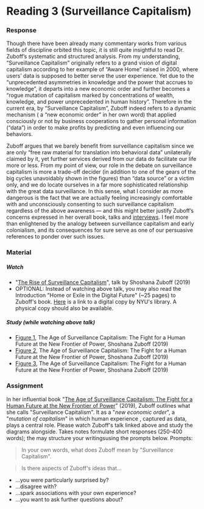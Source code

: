# Reading 3 (Surveillance Capitalism)

### Response
Though there have been already many commentary works from various fields of discipline orbited this topic, it is still quite insightful to read Dr. Zuboff’s systematic and structured analysis. From my understanding, “Surveillance Capitalism” originally refers to a grand vision of digital capitalism according to her example of “Aware Home” raised in 2000, where users’ data is supposed to better serve the user experience. Yet due to the “unprecedented asymmetries in knowledge and the power that accrues to knowledge”, it departs into a new economic order and further becomes a “rogue mutation of capitalism marked by concentrations of wealth, knowledge, and power unprecedented in human history”. Therefore in the current era, by “Surveillance Capitalism”, Zuboff indeed refers to a dynamic mechanism ( a “new economic order” in her own word) that applied consciously or not by business cooperations to gather personal information (“data”) in order to make profits by predicting and even influencing our behaviors.

Zuboff argues that we barely benefit from surveillance capitalism since we are only “free raw material for translation into behavioral data” unilaterally claimed by it, yet further services derived from our data do facilitate our life more or less. From my point of view, our role in the debate on surveillance capitalism is more a trade-off decider (in addition to one of the gears of the big cycles unavoidably shown in the figures) than “data source” or a victim only, and we do locate ourselves in a far more sophisticated relationship with the great data surveillance. In this sense, what I consider as more dangerous is the fact that we are actually feeling increasingly comfortable with and unconsciously consenting to such surveillance capitalism regardless of the above awareness — and this might better justify Zuboff’s concerns expressed in her overall book, talks and [interviews](https://www.theguardian.com/books/2019/oct/04/shoshana-zuboff-surveillance-capitalism-assault-human-automomy-digital-privacy). I feel more than enlightened by the analogy between surveillance capitalism and early colonialism, and its consequences for sure serve as one of our persuasive references to ponder over such issues.


### Material
##### Watch
- "[The Rise of Surveillance Capitalism](https://www.youtube.com/watch?v=2s4Y-uZG5zk)", talk by Shoshana Zuboff (2019)
- OPTIONAL: Instead of watching above talk, you may also read the Introduction "Home or Exile in the Digital Future" (~25 pages) to Zuboff's book. [Here](http://proxy.library.nyu.edu/login?url=http://search.ebscohost.com/login.aspx?direct=true&db=nlebk&AN=1490460&site=ehost-live&ebv=EK&ppid=Page-__-13) is a link to a digital copy by NYU's library. A physical copy should also be available.

##### Study (while watching above talk)
- [Figure 1](https://drive.google.com/file/d/14GuS-Jt-0do2ISc2kW16Br7-_3IkLJg5/view?usp=sharing), The Age of Surveillance Capitalism: The Fight for a Human Future at the New Frontier of Power, Shoshana Zuboff (2019)
- [Figure 2](https://drive.google.com/file/d/1JyxfJKB_6KrDBZ1Bdf0NFuOSUvHqeiIc/view?usp=sharing), The Age of Surveillance Capitalism: The Fight for a Human Future at the New Frontier of Power, Shoshana Zuboff (2019)
- [Figure 3](https://drive.google.com/file/d/1a-N_sZDBcS8EC1W2X1awNFyKjv_Z4kcE/view?usp=sharing), The Age of Surveillance Capitalism: The Fight for a Human Future at the New Frontier of Power, Shoshana Zuboff (2019)

### Assignment
In her influential book "[The Age of Surveillance Capitalism: The Fight for a Human Future at the New Frontier of Power](https://www.publicaffairsbooks.com/titles/shoshana-zuboff/the-age-of-surveillance-capitalism/9781610395694/)" (2019), Zuboff outlines what she calls "Surveillance Capitalism". It as a "*new economic order*", a "*mutation of capitalism*" in which human experience , captured as data, plays a central role.
Please watch Zuboff's talk linked above and study the diagrams alongside.
Takes notes formulate short responses (250-400 words); the may structure your writingsusing the prompts below.
Prompts:
>In your own words, what does Zuboff mean by "Surveillance Capitalism".

>Is there aspects of Zuboff's ideas that...
  - ...you were particularly surprised by?
  - ...disagree with?
  - ...spark associations with your own experience?
  - ...you want to ask further questions about?
